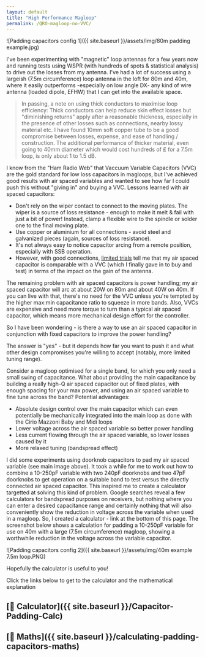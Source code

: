 ```yaml
---
layout: default
title: "High Performance Magloop"
permalink: /QRO-magloop-no-VVC/
---
```


![Padding capacitors config 1]({{ site.baseurl }}/assets/img/80m padding example.jpg) 

I've been experimenting with "magnetic" loop antennas for a few years now and running tests using WSPR (with hundreds of spots & statistical analysis) to drive out the losses from my antenna. I've had a lot of success using a largeish (7.5m circumference) loop antenna in the loft for 80m and 40m, where it easily outperforms -especially on low angle DX- any kind of wire antenna (loaded dipole, EFHW) that I can get into the available space.

>In passing, a note on using thick conductors to maximise loop efficiency: 
Thick conductors can help reduce skin effect losses but "diminishing returns" apply after a reasonable thickness, especially in the presence of other losses such as connections, nearby lossy material etc. I have found 10mm soft copper tube to be a good compromise between losses, expense, and ease of handling / construction. The additional performance of thicker material, even going to 40mm diameter which would cost hundreds of £ for a 7.5m loop, is only about 1 to 1.5 dB.

I know from the "Ham Radio Web" that Vaccuum Variable Capacitors (VVC) are the gold standard for low loss capacitors in magloops, but I've achieved good results with air spaced variables and wanted to see how far I could push this without "giving in" and buying a VVC.
Lessons learned with air spaced capacitors:
 - Don't rely on the wiper contact to connect to the moving plates. The wiper is a source of loss resistance - enough to make it melt & fail with just a bit of power! Instead, clamp a flexible wire to the spindle or solder one to the final moving plate.
 - Use copper or aluminium for all connections - avoid steel and galvanized pieces (again, sources of loss resistance).
 - It's not always easy to notice capacitor arcing from a remote position, especially with SSB operation.
 - However, with good connections, [limited trials](https://www.instagram.com/p/C3Tm9haIy70/?utm_source=ig_web_copy_link) tell me that my air spaced capacitor is comparable with a VVC (which I finally gave in to buy and test) in terms of the impact on the gain of the antenna.

The remaining problem with air spaced capacitors is power handling; my air spaced capacitor will arc at about 20W on 80m and about 40W on 40m. If you can live with that, there's no need for the VVC unless you're tempted by the higher max:min capacitance ratio to squeeze in more bands. Also, VVCs are expensive and need more torque to turn than a typical air spaced capacitor, which means more mechanical design effort for the controller.

So I have been wondering - is there a way to use an air spaced capacitor in conjunction with fixed capacitors to improve the power handling? 

The answer is "yes" - but it depends how far you want to push it and what other design compromises you're willing to accept (notably, more limited tuning range).

Consider a magloop optimised for a single band, for which you only need a small swing of capacitance. What about providing the main capacitance by building a really high-Q air spaced capacitor out of fixed plates, with enough spacing for your max power, and using an air spaced variable to fine tune across the band? Potential advantages:

 - Absolute design control over the main capacitor which can even potentially be mechanically integrated into the main loop as done with the Cirio Mazzoni Baby and Midi loops
 - Lower voltage across the air spaced variable so better power handling
 - Less current flowing through the air spaced variable, so lower losses caused by it
 - More relaxed tuning (bandspread effect)

I did some experiments using doorknob capacitors to pad my air spaced variable (see main image above). It took a while for me to work out how to combine a 10-250pF variable with two 240pF doorknobs and two 47pF doorknobs to get operation on a suitable band to test versus the directly connected air spaced capacitor. This inspired me to create a calculator targetted at solving this kind of problem. Google searches reveal a few calculators for bandspread purposes on receivers, but nothing where you can enter a desired capacitance range and certainly nothing that will also conveniently show the reduction in voltage across the variable when used in a magloop. So, I created a calculator - link at the bottom of this page. The screenshot below shows  a calculation for padding a 10-250pF variable for use on 40m with a large (7.5m circumference) magloop, showing a worthwhile reduction in the voltage across the variable capacitor.

![Padding capacitors config 2]({{ site.baseurl }}/assets/img/40m example 7.5m loop.PNG)

Hopefully the calculator is useful to you!

Click the links below to get to the calculator and the mathematical explanation

## [📱 Calculator]({{ site.baseurl }}/Capacitor-Padding-Calc)

## [📱 Maths]({{ site.baseurl }}/calculating-padding-capacitors-maths)


